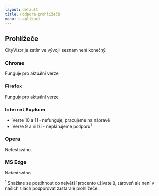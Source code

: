 ```yaml
---
layout: default
title: Podpora prohlížečů
menu: o-aplikaci
---
```


## Prohlížeče

CityVizor je zatím ve vývoji, seznam není konečný.

### Chrome

Funguje pro aktuální verze

### Firefox

Funguje pro aktuální verze

### Internet Explorer

- Verze 10 a 11 - nefunguje, pracujeme na nápravě
- Verze 9 a nižší - neplánujeme podporu<sup>1</sup>

### Opera

Netestováno.

### MS Edge

Netestováno.

<sup>1</sup> Snažíme se postihnout co největší procento uživatelů, zároveň ale není v našich silách podporovat zastaralé prohlížeče.